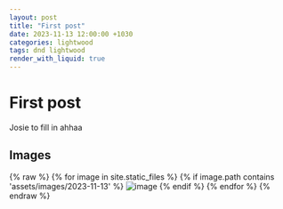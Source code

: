 ```yaml
---
layout: post
title: "First post"
date: 2023-11-13 12:00:00 +1030
categories: lightwood
tags: dnd lightwood
render_with_liquid: true
---
```


# First post
Josie to fill in ahhaa

## Images
{% raw %}
    {% for image in site.static_files %}
        {% if image.path contains 'assets/images/2023-11-13' %}
            <img src="{{ image.path }}" alt="image" />
        {% endif %}
    {% endfor %}
{% endraw %}